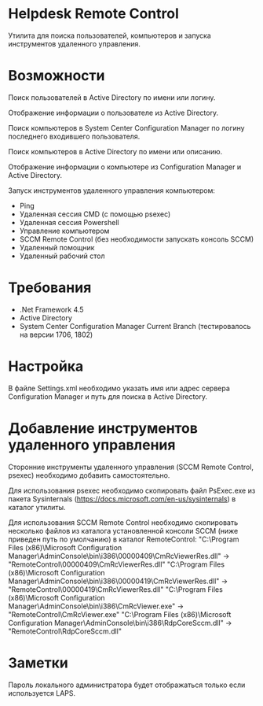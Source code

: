 ﻿# Helpdesk Remote Control

Утилита для поиска пользователей, компьютеров и запуска инструментов удаленного управления.

# Возможности

Поиск пользователей в Active Directory по имени или логину.

Отображение информации о пользователе из Active Directory.

Поиск компьютеров в System Center Configuration Manager по логину последнего входившего пользователя.

Поиск компьютеров в Active Directory по имени или описанию.

Отображение информации о компьютере из Configuration Manager и Active Directory.

Запуск инструментов удаленного управления компьютером:
- Ping
- Удаленная сессия CMD (с помощью psexec)
- Удаленная сессия Powershell
- Управление компьютером
- SCCM Remote Control (без необходимости запускать консоль SCCM)
- Удаленный помощник
- Удаленный рабочий стол

# Требования

- .Net Framework 4.5
- Active Directory
- System Center Configuration Manager Current Branch (тестировалось на версии 1706, 1802)

# Настройка

В файле Settings.xml необходимо указать имя или адрес сервера Configuration Manager и путь для поиска в Active Directory.

# Добавление инструментов удаленного управления

Сторонние инструменты удаленного управления (SCCM Remote Control, psexec) необходимо добавить самостоятельно.

Для использования psexec необходимо скопировать файл PsExec.exe из пакета Sysinternals (https://docs.microsoft.com/en-us/sysinternals) в каталог утилиты.

Для использования SCCM Remote Control необходимо скопировать несколько файлов из каталога установленной консоли SCCM (ниже приведен путь по умолчанию) в каталог RemoteControl:
"C:\Program Files (x86)\Microsoft Configuration Manager\AdminConsole\bin\i386\00000409\CmRcViewerRes.dll" -> "RemoteControl\00000409\CmRcViewerRes.dll"
"C:\Program Files (x86)\Microsoft Configuration Manager\AdminConsole\bin\i386\00000419\CmRcViewerRes.dll" -> "RemoteControl\00000419\CmRcViewerRes.dll"
"C:\Program Files (x86)\Microsoft Configuration Manager\AdminConsole\bin\i386\CmRcViewer.exe" -> "RemoteControl\CmRcViewer.exe"
"C:\Program Files (x86)\Microsoft Configuration Manager\AdminConsole\bin\i386\RdpCoreSccm.dll" -> "RemoteControl\RdpCoreSccm.dll"

# Заметки

Пароль локального администратора будет отображаться только если используется LAPS.
